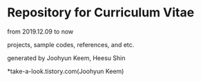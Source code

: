 # Repository for Curriculum Vitae

from 2019.12.09 to now

projects, sample codes, references, and etc.

generated by Joohyun Keem, Heesu Shin

*take-a-look.tistory.com(Joohyun Keem)
